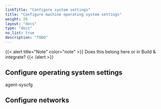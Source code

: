 ```yaml
---
linkTitle: "Configure system settings"
title: "Configure machine operating system settings"
weight: 20
layout: "docs"
type: "docs"
no_list: true
description: "TODO"
---
```


{{< alert title="Note" color="note" >}}
Does this belong here or in Build & integrate?
{{< /alert >}}


## Configure operating system settings

agent-syscfg

## Configure networks
